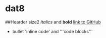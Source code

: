 # dat8

##Hearder size2
*italics* and **bold**
[link to GitHub](https://github.com)
* bullet
'inline code' and '''code blocks'''
